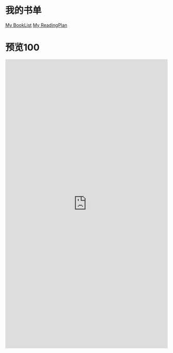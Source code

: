# 我的书单

[My BookList](http://codeclub.bid/doc/BookList.htm)
[My ReadingPlan](http://codeclub.bid/doc/ReadingPlan.htm)

# 预览100

<iframe src="http://codeclub.bid/doc/BookList.htm" frameborder="0" width="100%" height="900px"></iframe>
